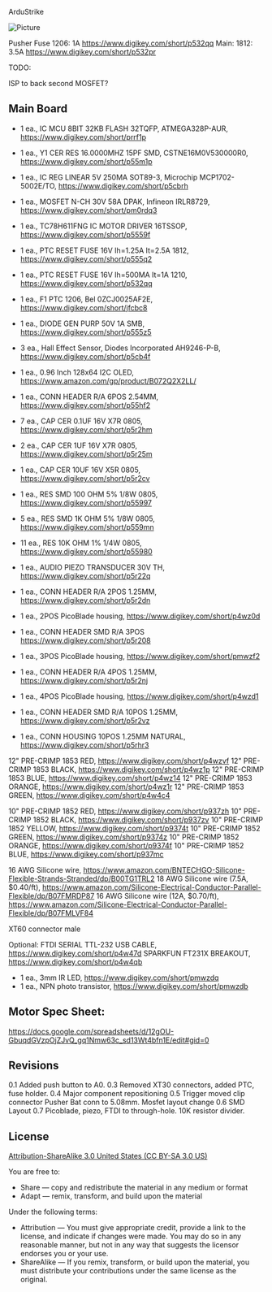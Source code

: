ArduStrike

![Picture](images/project.png) 

Pusher Fuse 1206: 1A https://www.digikey.com/short/p532qq
Main: 1812: 3.5A https://www.digikey.com/short/p532pr



TODO:

ISP to back
second MOSFET?


Main Board
----------------
- 1 ea., IC MCU 8BIT 32KB FLASH 32TQFP, ATMEGA328P-AUR, https://www.digikey.com/short/prrf1p
- 1 ea., Y1 CER RES 16.0000MHZ 15PF SMD, CSTNE16M0V530000R0, https://www.digikey.com/short/p55m1p
- 1 ea., IC REG LINEAR 5V 250MA SOT89-3, Microchip MCP1702-5002E/TO, https://www.digikey.com/short/p5cbrh
- 1 ea., MOSFET N-CH 30V 58A DPAK, Infineon IRLR8729, https://www.digikey.com/short/pm0rdq3
- 1 ea., TC78H611FNG IC MOTOR DRIVER 16TSSOP, https://www.digikey.com/short/p5559f
- 1 ea., PTC RESET FUSE 16V Ih=1.25A It=2.5A  1812, https://www.digikey.com/short/p555q2
- 1 ea., PTC RESET FUSE 16V Ih=500MA It=1A 1210, https://www.digikey.com/short/p532qq
- 1 ea., F1 PTC 1206, Bel 0ZCJ0025AF2E, https://www.digikey.com/short/jfcbc8
- 1 ea., DIODE GEN PURP 50V 1A SMB, https://www.digikey.com/short/p555z5
- 3 ea., Hall Effect Sensor, Diodes Incorporated AH9246-P-B, https://www.digikey.com/short/p5cb4f
- 1 ea., 0.96 Inch 128x64 I2C OLED, https://www.amazon.com/gp/product/B072Q2X2LL/
- 1 ea., CONN HEADER R/A 6POS 2.54MM,  https://www.digikey.com/short/p55hf2

- 7 ea., CAP CER 0.1UF 16V X7R 0805, https://www.digikey.com/short/p5r2hm
- 2 ea., CAP CER 1UF 16V X7R 0805, https://www.digikey.com/short/p5r25m
- 1 ea., CAP CER 10UF 16V X5R 0805, https://www.digikey.com/short/p5r2cv

- 1 ea., RES SMD 100 OHM 5% 1/8W 0805, https://www.digikey.com/short/p55997
- 5 ea., RES SMD 1K OHM 5% 1/8W 0805, https://www.digikey.com/short/p559mn
- 11 ea., RES 10K OHM 1% 1/4W 0805, https://www.digikey.com/short/p55980

- 1 ea., AUDIO PIEZO TRANSDUCER 30V TH, https://www.digikey.com/short/p5r22q

- 1 ea., CONN HEADER R/A 2POS 1.25MM, https://www.digikey.com/short/p5r2dn
- 1 ea., 2POS PicoBlade housing, https://www.digikey.com/short/p4wz0d

- 1 ea., CONN HEADER SMD R/A 3POS https://www.digikey.com/short/p5r208
- 1 ea., 3POS PicoBlade housing, https://www.digikey.com/short/pmwzf2

- 1 ea., CONN HEADER R/A 4POS 1.25MM, https://www.digikey.com/short/p5r2nj
- 1 ea., 4POS PicoBlade housing, https://www.digikey.com/short/p4wzd1

- 1 ea., CONN HEADER SMD R/A 10POS 1.25MM, https://www.digikey.com/short/p5r2vz
- 1 ea., CONN HOUSING 10POS 1.25MM NATURAL, https://www.digikey.com/short/p5rhr3

12" PRE-CRIMP 1853 RED, https://www.digikey.com/short/p4wzvf
12" PRE-CRIMP 1853 BLACK, https://www.digikey.com/short/p4wz1p
12" PRE-CRIMP 1853 BLUE, https://www.digikey.com/short/p4wz14
12" PRE-CRIMP 1853 ORANGE, https://www.digikey.com/short/p4wz1r
12" PRE-CRIMP 1853 GREEN, https://www.digikey.com/short/p4w4c4

10" PRE-CRIMP 1852 RED, https://www.digikey.com/short/p937zh
10" PRE-CRIMP 1852 BLACK, https://www.digikey.com/short/p937zv
10" PRE-CRIMP 1852 YELLOW, https://www.digikey.com/short/p9374t
10" PRE-CRIMP 1852 GREEN, https://www.digikey.com/short/p9374z
10" PRE-CRIMP 1852 ORANGE, https://www.digikey.com/short/p9374f
10" PRE-CRIMP 1852 BLUE, https://www.digikey.com/short/p937mc

16 AWG Silicone wire, https://www.amazon.com/BNTECHGO-Silicone-Flexible-Strands-Stranded/dp/B00TG1TRL2
18 AWG Silicone wire (7.5A, $0.40/ft), https://www.amazon.com/Silicone-Electrical-Conductor-Parallel-Flexible/dp/B07FMRDP87
16 AWG Silicone wire (12A, $0.70/ft), https://www.amazon.com/Silicone-Electrical-Conductor-Parallel-Flexible/dp/B07FMLVF84

XT60 connector male

Optional:
FTDI SERIAL TTL-232 USB CABLE, https://www.digikey.com/short/p4w47d
SPARKFUN FT231X BREAKOUT, https://www.digikey.com/short/p4w4qb
- 1 ea., 3mm IR LED, https://www.digikey.com/short/pmwzdq
- 1 ea., NPN photo transistor, https://www.digikey.com/short/pmwzdb

Motor Spec Sheet:
----------------
https://docs.google.com/spreadsheets/d/12gOU-GbuqdGVzpOjZJvQ_gq1Nmw63c_sd13Wt4bfn1E/edit#gid=0


Revisions
----------------
0.1 Added push button to A0.
0.3 Removed XT30 connectors, added PTC, fuse holder.
0.4 Major component repositioning
0.5 Trigger moved clip connector
	Pusher Bat conn to 5.08mm.
	Mosfet layout change
0.6 SMD Layout
0.7 Picoblade, piezo, FTDI to through-hole. 10K resistor divider.

License
----------------
[Attribution-ShareAlike 3.0 United States (CC BY-SA 3.0 US)](https://creativecommons.org/licenses/by-sa/3.0/us/)

You are free to:

- Share — copy and redistribute the material in any medium or format
- Adapt — remix, transform, and build upon the material

Under the following terms:

- Attribution — You must give appropriate credit, provide a link to the license, and indicate if changes were made. You may do so in any reasonable manner, but not in any way that suggests the licensor endorses you or your use.
- ShareAlike — If you remix, transform, or build upon the material, you must distribute your contributions under the same license as the original.